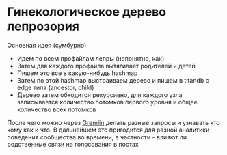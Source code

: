 Гинекологическое дерево лепрозория
=========

Основная идея (сумбурно)

* Идем по всем профайлам лепры (непонятно, как)
* Затем для каждого профайла вытягивает родителей и детей
* Пишем это все в какую-нибудь hashmap
* Затем по этой hashmap выстраиваем дерево и пишем в titandb с edge типа (ancestor, child)
* Дерево затем обходится рекурсивно, для каждого узла записывается количество потомков первого уровня и общее количество всех потомков

После чего можно через [Gremlin](https://github.com/tinkerpop/gremlin/wiki) делать разные запросы и узнавать кто кому как и что.
В дальнейшем это пригодится для разной аналитики поведения сообщества во времени, в частности - влияют ли родственные связи на голосования в постах
